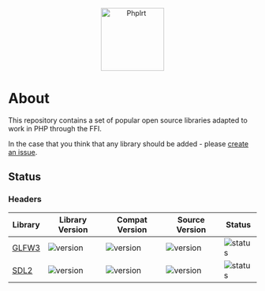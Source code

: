 <p align="center">
    <a href="https://github.com/ffi-libs">
        <img src="https://avatars.githubusercontent.com/u/101121010?s=256" width="128" alt="Phplrt" />
    </a>
</p>

# About

This repository contains a set of popular open source libraries adapted to 
work in PHP through the FFI.

In the case that you think that any library should be added - please [create 
an issue](https://github.com/php-ffi-libs/.github/issues).

## Status

### Headers

| Library                                                | Library Version                                                   | Compat Version                                                  | Source Version                                                                             | Status                                                                             |
|--------------------------------------------------------|-------------------------------------------------------------------|-----------------------------------------------------------------|--------------------------------------------------------------------------------------------|------------------------------------------------------------------------------------|
| [GLFW3](https://github.com/php-ffi-libs/glfw3-headers) | ![version](https://poser.pugx.org/ffi-libs/glfw3-headers/version) | ![version](https://img.shields.io/badge/GLFW3-3.3.6-cc3c20.svg) | ![version](https://img.shields.io/github/v/release/glfw/glfw?color=cc3c20&label=GLFW3)     | ![status](https://github.com/php-ffi-libs/glfw3-headers/workflows/build/badge.svg) |
| [SDL2](https://github.com/php-ffi-libs/sdl2-headers)   | ![version](https://poser.pugx.org/ffi-libs/sdl2-headers/version)  | ![version](https://img.shields.io/badge/SDL2-2.0.20-cc3c20.svg) | ![version](https://img.shields.io/github/v/release/libsdl-org/SDL?color=cc3c20&label=SDL2) | ![status](https://github.com/php-ffi-libs/sdl2-headers/workflows/build/badge.svg)  |
